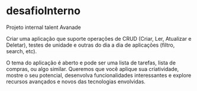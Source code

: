 # desafioInterno
Projeto internal talent Avanade

Criar uma aplicação que suporte operações de CRUD (Criar, Ler, Atualizar e Deletar), testes de unidade e outras do dia a dia de aplicações (filtro, search, etc). 

O tema do aplicação é aberto e pode ser uma lista de tarefas, lista de compras, ou algo similar. Queremos que você aplique sua criatividade, mostre o seu potencial, desenvolva funcionalidades interessantes e explore recursos avançados e novos das tecnologias envolvidas.


